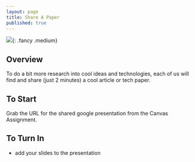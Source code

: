 ```yaml
---
layout: page
title: Share A Paper
published: true
---
```


![](img/schematics.gif){: .fancy .medium}


## Overview

To do a bit more research into cool ideas and technologies, each of us will find and share (just 2 minutes) a cool article or tech paper. 

## To Start

Grab the URL for the shared google presentation from the Canvas Assignment.


## To Turn In

* add your slides to the presentation

